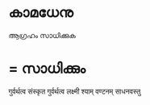 # കാമധേനു
ആഗ്രഹം സാധിക്കുക
# = സാധിക്കും
गुर्वर्थत्व संस्कृत 
गुर्वर्थत्व लक्ष्मी श्याम्
वण्टनम् साधनवस्तु
